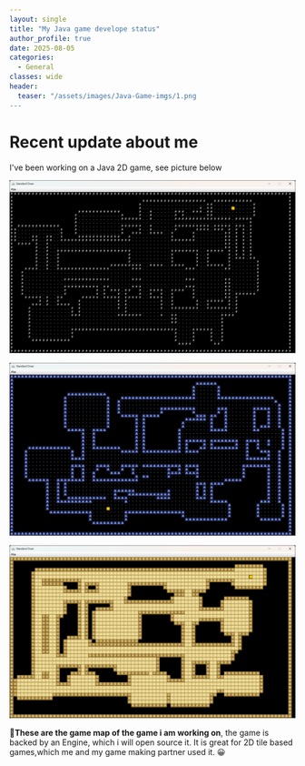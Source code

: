 ```yaml
---
layout: single
title: "My Java game develope status"
author_profile: true
date: 2025-08-05
categories:
  - General
classes: wide
header:
  teaser: "/assets/images/Java-Game-imgs/1.png
---
```


# Recent update about me

I've been working on a Java 2D game, see picture below

![Screenshot of my Java 2D game](/assets/images/Java-Game-imgs/1.png)

![Screenshot of my Java 2D game](/assets/images/Java-Game-imgs/2.png)

![Screenshot of my Java 2D game](/assets/images/Java-Game-imgs/3.png)

🚀**These are the game map of the game i am working on**, the game is backed by an Engine, which i will open source it. It is great for 2D tile based games,which me and my game making partner used it. 😀